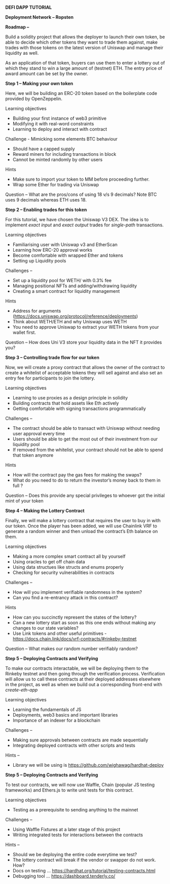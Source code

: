 **DEFI DAPP TUTORIAL**

**Deployment Network – Ropsten** 

**Roadmap –** 

Build a solidity project that allows the deployer to launch their own token, be able to decide which other tokens they want to trade them against, make trades with those tokens on the latest version of Uniswap and manage their liquidity as well. 

As an application of that token, buyers can use them to enter a lottery out of which they stand to win a large amount of (testnet) ETH. The entry price of award amount can be set by the owner.

**Step 1 – Making your own token** 

Here, we will be building an ERC-20 token based on the boilerplate code provided by OpenZeppelin. 

Learning objectives 

- Building your first instance of web3 primitive 
- Modifying it with real-word constraints 
- Learning to deploy and interact with contract 

Challenge - Mimicking some elements BTC behaviour 

- Should have a capped supply 
- Reward miners for including transactions in block 
- Cannot be minted randomly by other users 

Hints

- Make sure to import your token to MM before proceeding further. 
- Wrap some Ether for trading via Uniswap

Question – What are the pros/cons of using 18 v/s 9 decimals? Note BTC uses 9 decimals whereas ETH uses 18.  

**Step 2 – Enabling trades for this token**

For this tutorial, we have chosen the Uniswap V3 DEX. The idea is to implement *exact input* and *exact output* trades for *single-path* transactions. 

Learning objectives 

- Familiarising user with Uniswap v3 and EtherScan 
- Learning how ERC-20 approval works 
- Become comfortable with wrapped Ether and tokens
- Setting up Liquidity pools 

Challenges –

- Set up a liquidity pool for WETH/<Your token> with 0.3% fee
- Managing positional NFTs and adding/withdrawing liquidity 
- Creating a smart contract for liquidity management 

Hints

- Address for arguments (<https://docs.uniswap.org/protocol/reference/deployments>) 
- Think about WETH/ETH and why Uniswap uses WETH
- You need to approve Uniswap to extract your WETH tokens from your wallet first.

Question – How does Uni V3 store your liquidity data in the NFT it provides you?   


**Step 3 – Controlling trade flow for our token**

Now, we will create a proxy contract that allows the owner of the contract to create a whitelist of acceptable tokens they will sell against and also set an entry fee for participants to join the lottery. 

Learning objectives 

- Learning to use proxies as a design principle in solidity 
- Building contracts that hold assets like Eth actively 
- Getting comfortable with signing transactions programmatically 

Challenges –

- The contract should be able to transact with Uniswap without needing user approval every time
- Users should be able to get the most out of their investment from our liquidity pool 
- If removed from the whitelist, your contract should not be able to spend that token anymore

Hints

- How will the contract pay the gas fees for making the swaps?
- What do you need to do to return the investor’s money back to them in full ?

Question – Does this provide any special privileges to whoever got the initial mint of your token   

**Step 4 – Making the Lottery Contract**

Finally, we will make a lottery contract that requires the user to buy in with our token. Once the player has been added, we will use Chainlink VRF to generate a random winner and then unload the contract’s Eth balance on them. 

Learning objectives 

- Making a more complex smart contract all by yourself 
- Using oracles to get off chain data 
- Using data structues like structs and enums properly 
- Checking for security vulnerabilities in contracts 

Challenges –

- How will you implement verifiable randomness in the system?
- Can you find a re-entrancy attack in this contract?

Hints

- How can you succinctly represent the states of the lottery? 
- Can a new lottery start as soon as this one ends without making any changes to our state variables?
- Use Link tokens and other useful primitives - <https://docs.chain.link/docs/vrf-contracts/#rinkeby-testnet> 

Question – What makes our random number verifiably random?   

**Step 5 – Deploying Contracts and Verifying**

To make our contracts interactable, we will be deploying them to the Rinkeby testnet and then going through the verification process. Verification will allow us to call these contracts at their deployed addresses elsewhere in the project, as well as when we build out a corresponding front-end with *create-eth-app*

Learning objectives 

- Learning the fundamentals of JS 
- Deployments, web3 basics and important libraries
- Importance of an indexer for a blockchain 

Challenges –

- Making sure approvals between contracts are made sequentially 
- Integrating deployed contracts with other scripts and tests

Hints –

- Library we will be using is <https://github.com/wighawag/hardhat-deploy> 

**Step 5 – Deploying Contracts and Verifying**

To test our contracts, we will now use Waffle, Chain (popular JS testing frameworks) and Ethers.js to write unit tests for this contract. 

Learning objectives 

- Testing as a prerequisite to sending anything to the mainnet 

Challenges –

- Using Waffle Fixtures at a later stage of this project 
- Writing integrated tests for interactions between the contracts 

Hints –

- Should we be deploying the entire code everytime we test? 
- The lottery contract will break if the vendor or swapper do not work. How?
- Docs on testing … <https://hardhat.org/tutorial/testing-contracts.html> 
- Debugging tool … <https://dashboard.tenderly.co/> 
